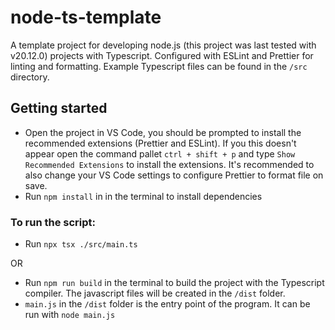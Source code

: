 # node-ts-template

A template project for developing node.js (this project was last tested with v20.12.0) projects with Typescript. Configured with ESLint and Prettier for linting and formatting. Example Typescript files can be found in the `/src` directory.

## Getting started

-   Open the project in VS Code, you should be prompted to install the recommended extensions (Prettier and ESLint). If you this doesn't appear open the command pallet `ctrl + shift + p` and type `Show Recommended Extensions` to install the extensions. It's recommended to also change your VS Code settings to configure Prettier to format file on save.
-   Run `npm install` in in the terminal to install dependencies

### To run the script:
-   Run `npx tsx ./src/main.ts`

OR
-   Run `npm run build` in the terminal to build the project with the Typescript compiler. The javascript files will be created in the `/dist` folder.
-   `main.js` in the `/dist` folder is the entry point of the program. It can be run with `node main.js`
